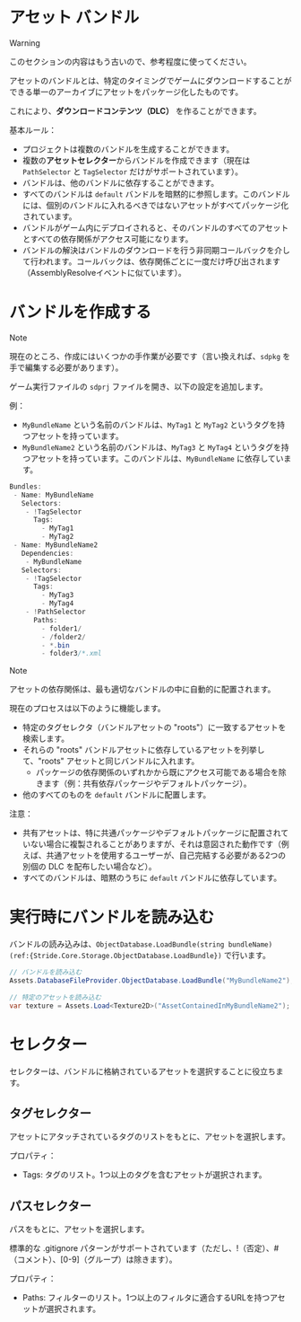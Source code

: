 # アセット バンドル
<!--
# Asset bundles
-->

>[!Warning]
>このセクションの内容はもう古いので、参考程度に使ってください。
<!--
>[!Warning]
>This section is out of date. For now, you should only use it for reference.
-->

アセットのバンドルとは、特定のタイミングでゲームにダウンロードすることができる単一のアーカイブにアセットをパッケージ化したものです。
<!--
A bundle of assets allows to package assets into a single archive that can be downloaded into the game at a specific time.
-->

これにより、**ダウンロードコンテンツ（DLC）** を作ることができます。
<!--
It allows creation of **Downloadable Content (DLC)**.
-->

基本ルール：

- プロジェクトは複数のバンドルを生成することができます。
- 複数の**アセットセレクター**からバンドルを作成できます（現在は `PathSelector` と `TagSelector` だけがサポートされています）。
- バンドルは、他のバンドルに依存することができます。
- すべてのバンドルは `default` バンドルを暗黙的に参照します。このバンドルには、個別のバンドルに入れるべきではないアセットがすべてパッケージ化されています。
- バンドルがゲーム内にデプロイされると、そのバンドルのすべてのアセットとすべての依存関係がアクセス可能になります。
- バンドルの解決はバンドルのダウンロードを行う非同期コールバックを介して行われます。コールバックは、依存関係ごとに一度だけ呼び出されます（AssemblyResolveイベントに似ています）。

<!--
Basic rules:

- A project can generate several bundle.
- A bundle is created from several **assets selectors**  (Currently, only the `PathSelector` and `TagSelector` are supported)
- A bundle can have dependencies to others bundles
- Every bundle implicitly references `default` bundle, where every asset which shouldn't go in a specific bundle will be packaged
- Once a bundle is deployed into the game, all assets from this bundle and all its dependencies are accessible
- Bundle resolution is done through an asynchronous callback that allows you to download bundle, and will be called once per dependency (similar to AssemblyResolve event).
-->

# バンドルを作成する
<!--
# Create a bundle
-->

> [!Note]
> 現在のところ、作成にはいくつかの手作業が必要です（言い換えれば、`sdpkg` を手で編集する必要があります）。
<!--
>> [!Note]
> Creating currently requires some manual steps (i.e. editing `sdpkg` by hand).
-->

ゲーム実行ファイルの `sdprj` ファイルを開き、以下の設定を追加します。
<!--
Open the `sdprj` file of the game executable and add the following configuration:
-->

例：

- `MyBundleName` という名前のバンドルは、`MyTag1` と `MyTag2` というタグを持つアセットを持っています。
- `MyBundleName2` という名前のバンドルは、`MyTag3` と `MyTag4` というタグを持つアセットを持っています。このバンドルは、`MyBundleName` に依存しています。

<!--
Example:

- A bundle named `MyBundleName` will embed assets with tags `MyTag1` and `MyTag2`
- A bundle named `MyBundleName2` will embed assets with tags `MyTag3` and `MyTag4`. This bundle has a dependency to `MyBundleName`
- There is also a `PathSelector` which follow the `.gitignore` filtering convention.
-->
 

```cs
Bundles:
 - Name: MyBundleName
   Selectors:
    - !TagSelector
      Tags: 
        - MyTag1
        - MyTag2
 - Name: MyBundleName2
   Dependencies:
    - MyBundleName
   Selectors:
    - !TagSelector
      Tags: 
        - MyTag3
        - MyTag4
    - !PathSelector
      Paths:
        - folder1/
        - /folder2/
        - *.bin
        - folder3/*.xml
```

> [!Note]
> 
> アセットの依存関係は、最も適切なバンドルの中に自動的に配置されます。
> 
> 現在のプロセスは以下のように機能します。
> 
> - 特定のタグセレクタ（バンドルアセットの "roots"）に一致するアセットを検索します。
> - それらの "roots" バンドルアセットに依存しているアセットを列挙して、"roots" アセットと同じバンドルに入れます。
>   - パッケージの依存関係のいずれかから既にアクセス可能である場合を除きます（例：共有依存パッケージやデフォルトパッケージ）。
> - 他のすべてのものを `default` バンドルに配置します。
> 
> 注意：
> 
> - 共有アセットは、特に共通パッケージやデフォルトパッケージに配置されていない場合に複製されることがありますが、それは意図された動作です（例えば、共通アセットを使用するユーザーが、自己完結する必要がある2つの別個の DLC を配布したい場合など）。
> - すべてのバンドルは、暗黙のうちに `default` バンドルに依存しています。
> 
>      

<!--
> [!Note]
> 
> Asset dependencies are automatically placed in the most appropriate bundle.
> 
> Current process works that way:
> 
> - Find assets that matches specific Tag Selectors ("roots" of bundle assets).
> - Enumerate assets that are dependent on those "roots" bundle assets and put them in the same bundle than their "roots" asset.
>   - Except if already accessible through one of package dependencies (i.e. a shared dependent package or default package).
> - Place everything else in default bundle.
> 
> Note that:
> 
> - Shared assets might be duplicated if not specifically placed in common or default package, but that is intended (i.e. if user wishes to distribute 2 separate DLC that need common assets but need to be self-contained).
> - Every bundle implicitly depends on default bundle.
> 
>      
-->

# 実行時にバンドルを読み込む
<!--
# Load a bundle at runtime
-->

バンドルの読み込みは、`ObjectDatabase.LoadBundle(string bundleName) (ref:{Stride.Core.Storage.ObjectDatabase.LoadBundle})` で行います。
<!--
Loading bundle is done through `ObjectDatabase.LoadBundle(string bundleName) (ref:{Stride.Core.Storage.ObjectDatabase.LoadBundle})`:
-->

```cs
// バンドルを読み込む
Assets.DatabaseFileProvider.ObjectDatabase.LoadBundle("MyBundleName2");
 
// 特定のアセットを読み込む
var texture = Assets.Load<Texture2D>("AssetContainedInMyBundleName2");
```

<!--
```cs
// Load bundle
Assets.DatabaseFileProvider.ObjectDatabase.LoadBundle("MyBundleName2");
 
// Load specified asset
var texture = Assets.Load<Texture2D>("AssetContainedInMyBundleName2");
```
-->

# セレクター
<!--
# Selectors
-->

セレクターは、バンドルに格納されているアセットを選択することに役立ちます。
<!--
Selectors help deciding which assets are stored in a specific bundle.
-->

## タグセレクター
<!--
## Tag selector
-->

アセットにアタッチされているタグのリストをもとに、アセットを選択します。

プロパティ：

- Tags: タグのリスト。1つ以上のタグを含むアセットが選択されます。

<!--
Select assets based on a list of tag attached on each asset.

Properties:

- Tags: List of Tags. Any asset that contains at least one of the tag will be included.
-->

## パスセレクター
<!--
## Path selector
-->

パスをもとに、アセットを選択します。

標準的な .gitignore パターンがサポートされています（ただし、!（否定）、#（コメント）、\[0-9]（グループ）は除きます）。

プロパティ：

- Paths: フィルターのリスト。1つ以上のフィルタに適合するURLを持つアセットが選択されます。

<!--
Select assets based on their path.

Standard .gitignore patterns are supported (except ! (negate), # (comments) and \[0-9\] (groups)).

Properties:

- Paths: List of filters. Any asset whose URL matches one of the filter will be included.
-->
